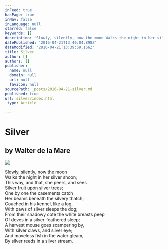 ```yaml
---
inFeed: true
hasPage: true
inNav: false
inLanguage: null
starred: false
keywords: []
description: 'Slowly, silently, now the moon Walks the night in her silver shoon; This way, and that, she peers, and sees Silver fruit upon silver trees; One by one the casements catch Her beams beneath the silvery thatch; Couched in his kennel, like a log, With paws of silver sleeps the dog; From their shadowy cote the white breasts peep Of doves in a silver-feathered sleep; A harvest mouse goes scampering by, With silver claws, and silver eye; And moveless fish in the water gleam, By silver reeds in a silver stream.'
datePublished: '2016-04-21T13:40:04.898Z'
dateModified: '2016-04-21T13:39:59.166Z'
title: Silver
author: []
authors: []
publisher:
  name: null
  domain: null
  url: null
  favicon: null
sourcePath: _posts/2016-04-21-silver.md
published: true
url: silver/index.html
_type: Article

---
```

# Silver

## by Walter de la Mare
![](https://the-grid-user-content.s3-us-west-2.amazonaws.com/ac8cb314-0676-429f-b6b2-b80ea0e590c5.jpg)

Slowly, silently, now the moon  
Walks the night in her silver shoon;  
This way, and that, she peers, and sees  
Silver fruit upon silver trees;  
One by one the casements catch  
Her beams beneath the silvery thatch;  
Couched in his kennel, like a log,  
With paws of silver sleeps the dog;  
From their shadowy cote the white breasts peep  
Of doves in a silver-feathered sleep;  
A harvest mouse goes scampering by,  
With silver claws, and silver eye;  
And moveless fish in the water gleam,  
By silver reeds in a silver stream.